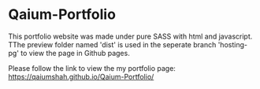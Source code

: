 # Qaium-Portfolio

This portfolio website was made under pure SASS with html and javascript. TThe preview folder named 'dist' is used in the seperate branch 'hosting-pg' to view the page in Github pages. 

Please follow the link to view the my portfolio page: https://qaiumshah.github.io/Qaium-Portfolio/
